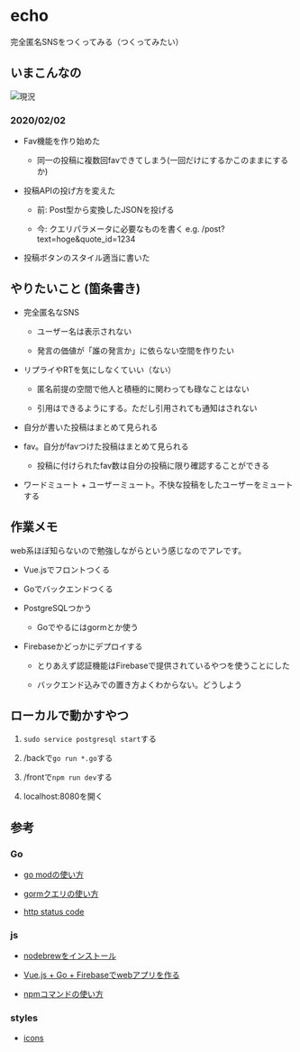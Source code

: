 # echo

完全匿名SNSをつくってみる（つくってみたい）

## いまこんなの

![現況](https://github.com/suihan74/echo/wiki/images/ss_3.png "2020/02/02")

### 2020/02/02

- Fav機能を作り始めた

    - 同一の投稿に複数回favできてしまう(一回だけにするかこのままにするか)

- 投稿APIの投げ方を変えた

    - 前: Post型から変換したJSONを投げる
    
    - 今: クエリパラメータに必要なものを書く e.g. /post?text=hoge&quote_id=1234

- 投稿ボタンのスタイル適当に書いた

## やりたいこと (箇条書き)

- 完全匿名なSNS

    - ユーザー名は表示されない

    - 発言の価値が「誰の発言か」に依らない空間を作りたい

- リプライやRTを気にしなくていい（ない）

    - 匿名前提の空間で他人と積極的に関わっても碌なことはない

    - 引用はできるようにする。ただし引用されても通知はされない

- 自分が書いた投稿はまとめて見られる

- fav。自分がfavつけた投稿はまとめて見られる

    - 投稿に付けられたfav数は自分の投稿に限り確認することができる

- ワードミュート + ユーザーミュート。不快な投稿をしたユーザーをミュートする

## 作業メモ

web系ほぼ知らないので勉強しながらという感じなのでアレです。

- Vue.jsでフロントつくる

- Goでバックエンドつくる

- PostgreSQLつかう

  - Goでやるにはgormとか使う

- Firebaseかどっかにデプロイする

  - とりあえず認証機能はFirebaseで提供されているやつを使うことにした

  - バックエンド込みでの置き方よくわからない。どうしよう

## ローカルで動かすやつ

1. `sudo service postgresql start`する

2. /backで`go run *.go`する

3. /frontで`npm run dev`する

4. localhost:8080を開く

## 参考

### Go

- [go modの使い方](https://blog.mmmcorp.co.jp/blog/2019/10/10/go-mod/)

- [gormクエリの使い方](http://gorm.io/ja_JP/docs/query.html)

- [http status code](http://golang.jp/pkg/http)

### js

- [nodebrewをインストール](https://contents.shinonomekazan.com/tips/wsl-with-node.html#node-jsのインストール)

- [Vue.js + Go + Firebaseでwebアプリを作る](https://qiita.com/po3rin/items/d3e016d01162e9d9de80)

- [npmコマンドの使い方](https://qiita.com/wifecooky/items/c3be77e54233fcfca376)

### styles

- [icons](https://freedesignresources.net/100-free-minimal-line-icons/)

